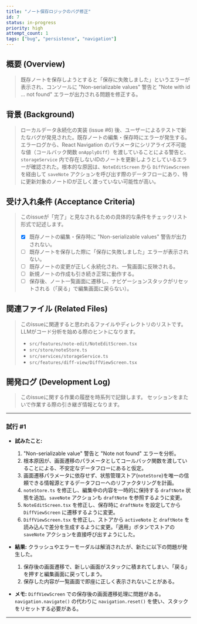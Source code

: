 ```yaml
---
title: "ノート保存ロジックのバグ修正"
id: 7
status: in-progress
priority: high
attempt_count: 1
tags: ["bug", "persistence", "navigation"]
---
```


## 概要 (Overview)

> 既存ノートを保存しようとすると「保存に失敗しました」というエラーが表示され、コンソールに "Non-serializable values" 警告と "Note with id ... not found" エラーが出力される問題を修正する。

## 背景 (Background)

> ローカルデータ永続化の実装 (issue #6) 後、ユーザーによるテストで新たなバグが発見された。既存ノートの編集・保存時にエラーが発生する。エラーログから、React Navigation のパラメータにシリアライズ不可能な値（コールバック関数 `onApplyDiff`）を渡していることによる警告と、`storageService` 内で存在しないIDのノートを更新しようとしているエラーが確認された。根本的な原因は、`NoteEditScreen` から `DiffViewScreen` を経由して `saveNote` アクションを呼び出す際のデータフローにあり、特に更新対象のノートIDが正しく渡っていない可能性が高い。

## 受け入れ条件 (Acceptance Criteria)

> このissueが「完了」と見なされるための具体的な条件をチェックリスト形式で記述します。
>
> - [x] 既存ノートの編集・保存時に "Non-serializable values" 警告が出力されない。
> - [ ] 既存ノートを保存した際に「保存に失敗しました」エラーが表示されない。
> - [ ] 既存ノートの変更が正しく永続化され、一覧画面に反映される。
> - [ ] 新規ノートの作成も引き続き正常に動作する。
> - [ ] 保存後、ノート一覧画面に遷移し、ナビゲーションスタックがリセットされる（「戻る」で編集画面に戻らない）。

## 関連ファイル (Related Files)

> このissueに関連すると思われるファイルやディレクトリのリストです。
> LLMがコード分析を始める際のヒントになります。
>
> - `src/features/note-edit/NoteEditScreen.tsx`
> - `src/store/noteStore.ts`
> - `src/services/storageService.ts`
> - `src/features/diff-view/DiffViewScreen.tsx`

## 開発ログ (Development Log)

> このissueに関する作業の履歴を時系列で記録します。
> セッションをまたいで作業する際の引き継ぎ情報となります。

---
### 試行 #1

- **試みたこと:**
    1. "Non-serializable value" 警告と "Note not found" エラーを分析。
    2. 根本原因が、画面遷移のパラメータとしてコールバック関数を渡していることによる、不安定なデータフローにあると仮定。
    3. 画面遷移パラメータに依存せず、状態管理ストア(`noteStore`)を唯一の信頼できる情報源とするデータフローへのリファクタリングを計画。
    4. `noteStore.ts` を修正し、編集中の内容を一時的に保持する `draftNote` 状態を追加。`saveNote` アクションも `draftNote` を参照するように変更。
    5. `NoteEditScreen.tsx` を修正し、保存時に `draftNote` を設定してから `DiffViewScreen` に遷移するように変更。
    6. `DiffViewScreen.tsx` を修正し、ストアから `activeNote` と `draftNote` を読み込んで差分を生成するように変更。「適用」ボタンでストアの `saveNote` アクションを直接呼び出すようにした。

- **結果:**
    クラッシュやエラーモーダルは解消されたが、新たに以下の問題が発生した。
    1. 保存後の画面遷移で、新しい画面がスタックに積まれてしまい、「戻る」を押すと編集画面に戻ってしまう。
    2. 保存した内容が一覧画面で即座に正しく表示されないことがある。

- **メモ:**
    `DiffViewScreen` での保存後の画面遷移処理に問題がある。`navigation.navigate()` の代わりに `navigation.reset()` を使い、スタックをリセットする必要がある。

---
